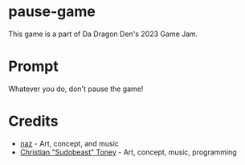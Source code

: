 # pause-game
This game is a part of Da Dragon Den's 2023 Game Jam.

# Prompt
Whatever you do, don't pause the game!

# Credits
* [naz](https://github.com/nazthesilly) - Art, concept, and music
* [Christian "Sudobeast" Toney](https://github.com/Sudobeast) - Art, concept, music, programming
